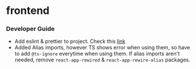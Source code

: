 # frontend

### Developer Guide
- Add eslint & prettier to project. Check this [link](https://robertcooper.me/post/using-eslint-and-prettier-in-a-typescript-project)
- Added Alias imports, however TS shows error when using them, so have to add `@ts-ignore` everytime when using them. If alias imports aren't needed, remove `react-app-rewired` & `react-app-rewire-alias` packages.